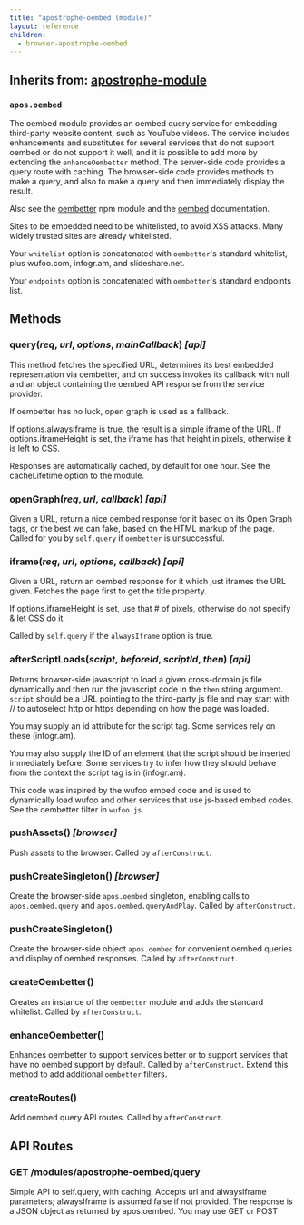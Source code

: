 ```yaml
---
title: "apostrophe-oembed (module)"
layout: reference
children:
  - browser-apostrophe-oembed
---
```

## Inherits from: [apostrophe-module](../apostrophe-module/index.html)
### `apos.oembed`
The oembed module provides an oembed query service for embedding
third-party website content, such as YouTube videos. The service includes
enhancements and substitutes for several services that do not support
oembed or do not support it well, and it is possible to add more by
extending the `enhanceOembetter` method. The server-side
code provides a query route with caching. The browser-side code
provides methods to make a query, and also to make a query and then immediately
display the result.

Also see the [oembetter](https://www.npmjs.com/package/oembetter) npm module and
the [oembed](http://oembed.com/) documentation.

Sites to be embedded need to be whitelisted, to avoid XSS attacks. Many
widely trusted sites are already whitelisted.

Your `whitelist` option is concatenated with `oembetter`'s standard
whitelist, plus wufoo.com, infogr.am, and slideshare.net.

Your `endpoints` option is concatenated with `oembetter`'s standard
endpoints list.


## Methods
### query(*req*, *url*, *options*, *mainCallback*) *[api]*
This method fetches the specified URL, determines its best embedded
representation via oembetter, and on success invokes its callback with null
and an object containing the oembed API response from the service provider.

If oembetter has no luck, open graph is used as a fallback.

If options.alwaysIframe is true, the result is a simple
iframe of the URL. If options.iframeHeight is set, the iframe
has that height in pixels, otherwise it is left to CSS.

Responses are automatically cached, by default for one hour. See the
cacheLifetime option to the module.
### openGraph(*req*, *url*, *callback*) *[api]*
Given a URL, return a nice oembed response for it
based on its Open Graph tags, or the best we can
fake, based on the HTML markup of the page. Called
for you by `self.query` if `oembetter` is unsuccessful.
### iframe(*req*, *url*, *options*, *callback*) *[api]*
Given a URL, return an oembed response for it
which just iframes the URL given. Fetches the page
first to get the title property.

If options.iframeHeight is set, use that # of
pixels, otherwise do not specify & let CSS do it.

Called by `self.query` if the `alwaysIframe` option
is true.
### afterScriptLoads(*script*, *beforeId*, *scriptId*, *then*) *[api]*
Returns browser-side javascript to load a given
cross-domain js file dynamically and then run
the javascript code in the `then` string argument.
`script` should be a URL pointing to the third-party
js file and may start with // to autoselect
http or https depending on how the page was loaded.

You may supply an id attribute for the script tag.
Some services rely on these (infogr.am).

You may also supply the ID of an element that the
script should be inserted immediately before. Some
services try to infer how they should behave from the
context the script tag is in (infogr.am).

This code was inspired by the wufoo embed code and
is used to dynamically load wufoo and other services
that use js-based embed codes. See the oembetter
filter in `wufoo.js`.
### pushAssets() *[browser]*
Push assets to the browser. Called by `afterConstruct`.
### pushCreateSingleton() *[browser]*
Create the browser-side `apos.oembed` singleton, enabling
calls to `apos.oembed.query` and `apos.oembed.queryAndPlay`.
Called by `afterConstruct`.
### pushCreateSingleton()
Create the browser-side object `apos.oembed` for convenient oembed queries
and display of oembed responses. Called by `afterConstruct`.
### createOembetter()
Creates an instance of the `oembetter` module and adds the standard whitelist.
Called by `afterConstruct`.
### enhanceOembetter()
Enhances oembetter to support services better or to support services
that have no oembed support by default. Called by `afterConstruct`.
Extend this method to add additional `oembetter` filters.
### createRoutes()
Add oembed query API routes. Called by `afterConstruct`.
## API Routes
### GET /modules/apostrophe-oembed/query
Simple API to self.query, with caching. Accepts url and
alwaysIframe parameters; alwaysIframe is assumed false
if not provided. The response is a JSON object as returned
by apos.oembed. You may use GET or POST
